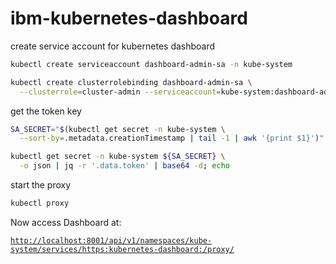 # ibm-kubernetes-dashboard

create service account for kubernetes dashboard
```bash
kubectl create serviceaccount dashboard-admin-sa -n kube-system

kubectl create clusterrolebinding dashboard-admin-sa \
  --clusterrole=cluster-admin --serviceaccount=kube-system:dashboard-admin-sa
```

get the token key
```bash
SA_SECRET="$(kubectl get secret -n kube-system \
  --sort-by=.metadata.creationTimestamp | tail -1 | awk '{print $1}')"

kubectl get secret -n kube-system ${SA_SECRET} \
  -o json | jq -r '.data.token' | base64 -d; echo
```

start the proxy
```bash
kubectl proxy
```

Now access Dashboard at:

[`http://localhost:8001/api/v1/namespaces/kube-system/services/https:kubernetes-dashboard:/proxy/`](
http://localhost:8001/api/v1/namespaces/kube-system/services/https:kubernetes-dashboard:/proxy/)

